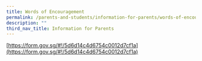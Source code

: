 ```yaml
---
title: Words of Encouragement
permalink: /parents-and-students/information-for-parents/words-of-encouragement
description: ""
third_nav_title: Information for Parents
---
```

[https://form.gov.sg/#!/5d6d14c4d6754c0012d7cf1a](https://form.gov.sg/#!/5d6d14c4d6754c0012d7cf1a)